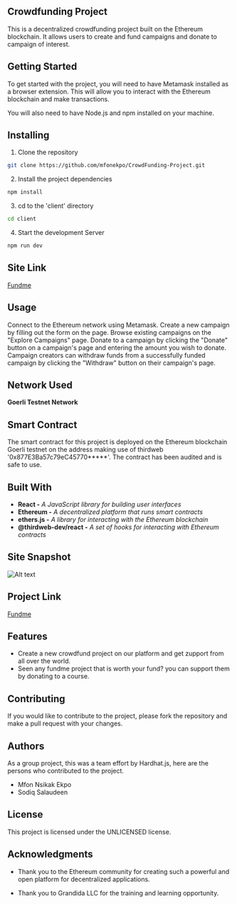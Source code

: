 ## Crowdfunding Project
This is a decentralized crowdfunding project built on the Ethereum blockchain. It allows users to create and fund campaigns and donate to campaign of interest.



## Getting Started

To get started with the project, you will need to have Metamask installed as a browser extension. This will allow you to interact with the Ethereum blockchain and make transactions.

You will also need to have Node.js and npm installed on your machine.



## Installing

1. Clone the repository

```bash
git clone https://github.com/mfonekpo/CrowdFunding-Project.git
```
2. Install the project dependencies

```bash
npm install
```

3. cd to the 'client' directory

```bash
cd client
```

4. Start the development Server

```bash
npm run dev
```

## Site Link
[Fundme](https://xupport.netlify.app/)



## Usage

Connect to the Ethereum network using Metamask.
Create a new campaign by filling out the form on the page.
Browse existing campaigns on the "Explore Campaigns" page.
Donate to a campaign by clicking the "Donate" button on a campaign's page and entering the amount you wish to donate.
Campaign creators can withdraw funds from a successfully funded campaign by clicking the "Withdraw" button on their campaign's page.


## Network Used
__Goerli Testnet Network__


## Smart Contract

The smart contract for this project is deployed on the Ethereum blockchain Goerli testnet on the address making use of thirdweb '0x877E3Ba57c79eC45770*****'. The contract has been audited and is safe to use.






## Built With

- __React -__ _A JavaScript library for building user interfaces_
- __Ethereum -__ _A decentralized platform that runs smart contracts_
- __ethers.js -__ _A library for interacting with the Ethereum blockchain_
- __@thirdweb-dev/react -__ _A set of hooks for interacting with Ethereum contracts_


## Site Snapshot
![Alt text](../../../../Pictures/cheeekz.png)

## Project Link
[Fundme](https://xenme.netlify.app/)



## Features
- Create a new crowdfund project on our platform and get zupport from all over the world.
- Seen any fundme project that is worth your fund? you can support them by donating to a course. 


## Contributing
If you would like to contribute to the project, please fork the repository and make a pull request with your changes.



## Authors
As a group project, this was a team effort by Hardhat.js, here are the persons who contributed to the project.

- Mfon Nsikak Ekpo
- Sodiq Salaudeen



## License

This project is licensed under the UNLICENSED license.



## Acknowledgments

- Thank you to the Ethereum community for creating such a powerful and open platform for decentralized applications.

- Thank you to Grandida LLC for the training and learning opportunity.